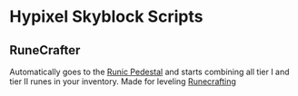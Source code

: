 # Hypixel Skyblock Scripts

## RuneCrafter

Automatically goes to the [Runic Pedestal](https://hypixel-skyblock.fandom.com/wiki/Runic_Pedestal) and starts combining all tier I and tier II runes in your inventory. Made for leveling [Runecrafting](https://hypixel-skyblock.fandom.com/wiki/Runecrafting)

